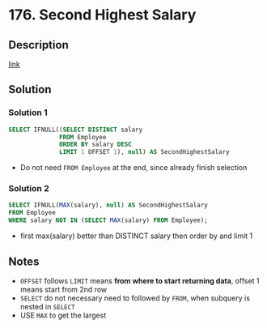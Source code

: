 # 176. Second Highest Salary

## Description

[link](https://leetcode.com/problems/second-highest-salary/)


## Solution
### Solution 1
```SQL
SELECT IFNULL((SELECT DISTINCT salary
              FROM Employee
              ORDER BY salary DESC
              LIMIT 1 OFFSET 1), null) AS SecondHighestSalary
```
* Do not need ```FROM Employee``` at the end, since already finish selection

### Solution 2

```sql
SELECT IFNULL(MAX(salary), null) AS SecondHighestSalary
FROM Employee 
WHERE salary NOT IN (SELECT MAX(salary) FROM Employee);
```
* first max(salary) better than DISTINCT salary then order by and limit 1


## Notes
* ```OFFSET``` follows ```LIMIT``` means **from where to start returning data**, offset 1 means start from 2nd row
*  ```SELECT``` do not necessary need to followed by ```FROM```, when subquery is nested in ```SELECT``` 
*  USE ```MAX``` to get the largest
